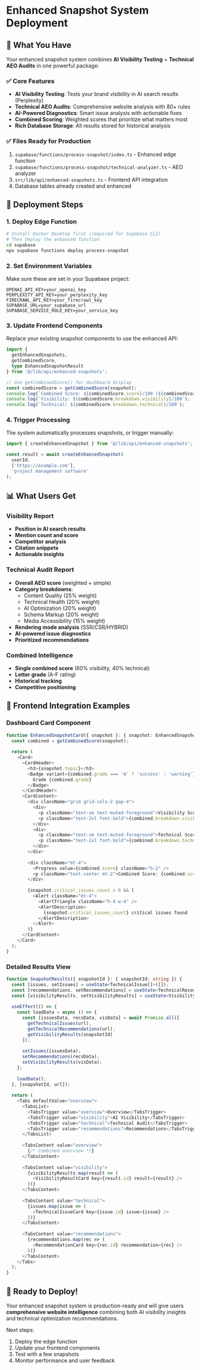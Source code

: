 # Enhanced Snapshot System Deployment

## 🎯 What You Have

Your enhanced snapshot system combines **AI Visibility Testing** + **Technical AEO Audits** in one powerful package:

### ✅ Core Features
- **AI Visibility Testing**: Tests your brand visibility in AI search results (Perplexity)
- **Technical AEO Audits**: Comprehensive website analysis with 80+ rules
- **AI-Powered Diagnostics**: Smart issue analysis with actionable fixes
- **Combined Scoring**: Weighted scores that prioritize what matters most
- **Rich Database Storage**: All results stored for historical analysis

### ✅ Files Ready for Production
1. `supabase/functions/process-snapshot/index.ts` - Enhanced edge function
2. `supabase/functions/process-snapshot/technical-analyzer.ts` - AEO analyzer  
3. `src/lib/api/enhanced-snapshots.ts` - Frontend API integration
4. Database tables already created and enhanced

## 🚀 Deployment Steps

### 1. Deploy Edge Function
```bash
# Install Docker Desktop first (required for Supabase CLI)
# Then deploy the enhanced function
cd supabase
npx supabase functions deploy process-snapshot
```

### 2. Set Environment Variables
Make sure these are set in your Supabase project:
```
OPENAI_API_KEY=your_openai_key
PERPLEXITY_API_KEY=your_perplexity_key  
FIRECRAWL_API_KEY=your_firecrawl_key
SUPABASE_URL=your_supabase_url
SUPABASE_SERVICE_ROLE_KEY=your_service_key
```

### 3. Update Frontend Components

Replace your existing snapshot components to use the enhanced API:

```typescript
import { 
  getEnhancedSnapshots,
  getCombinedScore,
  type EnhancedSnapshotResult 
} from '@/lib/api/enhanced-snapshots';

// Use getCombinedScore() for dashboard display
const combinedScore = getCombinedScore(snapshot);
console.log(`Combined Score: ${combinedScore.score}/100 (${combinedScore.grade})`);
console.log(`Visibility: ${combinedScore.breakdown.visibility}/100`);
console.log(`Technical: ${combinedScore.breakdown.technical}/100`);
```

### 4. Trigger Processing

The system automatically processes snapshots, or trigger manually:
```typescript
import { createEnhancedSnapshot } from '@/lib/api/enhanced-snapshots';

const result = await createEnhancedSnapshot(
  userId,
  ['https://example.com'],
  'project management software'
);
```

## 📊 What Users Get

### Visibility Report
- **Position in AI search results**
- **Mention count and score**
- **Competitor analysis**
- **Citation snippets**
- **Actionable insights**

### Technical Audit Report  
- **Overall AEO score** (weighted + simple)
- **Category breakdowns**:
  - Content Quality (25% weight)
  - Technical Health (20% weight)  
  - AI Optimization (20% weight)
  - Schema Markup (20% weight)
  - Media Accessibility (15% weight)
- **Rendering mode analysis** (SSR/CSR/HYBRID)
- **AI-powered issue diagnostics**
- **Prioritized recommendations**

### Combined Intelligence
- **Single combined score** (60% visibility, 40% technical)
- **Letter grade** (A-F rating)
- **Historical tracking**
- **Competitive positioning**

## 🎨 Frontend Integration Examples

### Dashboard Card Component
```typescript
function EnhancedSnapshotCard({ snapshot }: { snapshot: EnhancedSnapshotResult }) {
  const combined = getCombinedScore(snapshot);
  
  return (
    <Card>
      <CardHeader>
        <h3>{snapshot.topic}</h3>
        <Badge variant={combined.grade === 'A' ? 'success' : 'warning'}>
          Grade {combined.grade}
        </Badge>
      </CardHeader>
      <CardContent>
        <div className="grid grid-cols-2 gap-4">
          <div>
            <p className="text-sm text-muted-foreground">Visibility Score</p>
            <p className="text-2xl font-bold">{combined.breakdown.visibility}/100</p>
          </div>
          <div>
            <p className="text-sm text-muted-foreground">Technical Score</p>
            <p className="text-2xl font-bold">{combined.breakdown.technical}/100</p>
          </div>
        </div>
        
        <div className="mt-4">
          <Progress value={combined.score} className="h-2" />
          <p className="text-center mt-2">Combined Score: {combined.score}/100</p>
        </div>
        
        {snapshot.critical_issues_count > 0 && (
          <Alert className="mt-4">
            <AlertTriangle className="h-4 w-4" />
            <AlertDescription>
              {snapshot.critical_issues_count} critical issues found
            </AlertDescription>
          </Alert>
        )}
      </CardContent>
    </Card>
  );
}
```

### Detailed Results View
```typescript
function SnapshotResults({ snapshotId }: { snapshotId: string }) {
  const [issues, setIssues] = useState<TechnicalIssue[]>([]);
  const [recommendations, setRecommendations] = useState<TechnicalRecommendation[]>([]);
  const [visibilityResults, setVisibilityResults] = useState<VisibilityResult[]>([]);
  
  useEffect(() => {
    const loadData = async () => {
      const [issuesData, recsData, visData] = await Promise.all([
        getTechnicalIssues(url),
        getTechnicalRecommendations(url),
        getVisibilityResults(snapshotId)
      ]);
      
      setIssues(issuesData);
      setRecommendations(recsData);
      setVisibilityResults(visData);
    };
    
    loadData();
  }, [snapshotId, url]);
  
  return (
    <Tabs defaultValue="overview">
      <TabsList>
        <TabsTrigger value="overview">Overview</TabsTrigger>
        <TabsTrigger value="visibility">AI Visibility</TabsTrigger>
        <TabsTrigger value="technical">Technical Audit</TabsTrigger>
        <TabsTrigger value="recommendations">Recommendations</TabsTrigger>
      </TabsList>
      
      <TabsContent value="overview">
        {/* Combined overview */}
      </TabsContent>
      
      <TabsContent value="visibility">
        {visibilityResults.map(result => (
          <VisibilityResultCard key={result.id} result={result} />
        ))}
      </TabsContent>
      
      <TabsContent value="technical">
        {issues.map(issue => (
          <TechnicalIssueCard key={issue.id} issue={issue} />
        ))}
      </TabsContent>
      
      <TabsContent value="recommendations">
        {recommendations.map(rec => (
          <RecommendationCard key={rec.id} recommendation={rec} />
        ))}
      </TabsContent>
    </Tabs>
  );
}
```

## 🎉 Ready to Deploy!

Your enhanced snapshot system is production-ready and will give users **comprehensive website intelligence** combining both AI visibility insights and technical optimization recommendations.

Next steps:
1. Deploy the edge function
2. Update your frontend components
3. Test with a few snapshots
4. Monitor performance and user feedback 